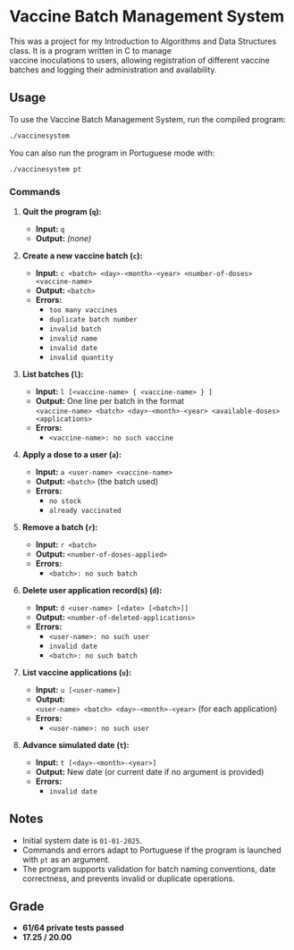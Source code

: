 # Vaccine Batch Management System

This was a project for my Introduction to Algorithms and Data Structures class. It is a program written in C to manage  
vaccine inoculations to users, allowing registration of different vaccine batches and logging their administration and availability.


## Usage

To use the Vaccine Batch Management System, run the compiled program:

```bash
./vaccinesystem
```

You can also run the program in Portuguese mode with:
```bash
./vaccinesystem pt
```

### Commands

1. **Quit the program (`q`):**
   - **Input:** `q`
   - **Output:** *(none)*

2. **Create a new vaccine batch (`c`):**
   - **Input:** `c <batch> <day>-<month>-<year> <number-of-doses> <vaccine-name>`
   - **Output:** `<batch>`
   - **Errors:**
     - `too many vaccines`
     - `duplicate batch number`
     - `invalid batch`
     - `invalid name`
     - `invalid date`
     - `invalid quantity`

3. **List batches (`l`):**
   - **Input:** `l [<vaccine-name> { <vaccine-name> } ]`
   - **Output:** One line per batch in the format  
     `<vaccine-name> <batch> <day>-<month>-<year> <available-doses> <applications>`
   - **Errors:**
     - `<vaccine-name>: no such vaccine`

4. **Apply a dose to a user (`a`):**
   - **Input:** `a <user-name> <vaccine-name>`
   - **Output:** `<batch>` (the batch used)
   - **Errors:**
     - `no stock`
     - `already vaccinated`

5. **Remove a batch (`r`):**
   - **Input:** `r <batch>`
   - **Output:** `<number-of-doses-applied>`
   - **Errors:**
     - `<batch>: no such batch`

6. **Delete user application record(s) (`d`):**
   - **Input:** `d <user-name> [<date> [<batch>]]`
   - **Output:** `<number-of-deleted-applications>`
   - **Errors:**
     - `<user-name>: no such user`
     - `invalid date`
     - `<batch>: no such batch`

7. **List vaccine applications (`u`):**
   - **Input:** `u [<user-name>]`
   - **Output:**  
     `<user-name> <batch> <day>-<month>-<year>` (for each application)
   - **Errors:**
     - `<user-name>: no such user`

8. **Advance simulated date (`t`):**
   - **Input:** `t [<day>-<month>-<year>]`
   - **Output:** New date (or current date if no argument is provided)
   - **Errors:**
     - `invalid date`

## Notes

- Initial system date is `01-01-2025`.
- Commands and errors adapt to Portuguese if the program is launched with `pt` as an argument.
- The program supports validation for batch naming conventions, date correctness, and prevents invalid or duplicate operations.

## Grade

- **61/64 private tests passed**  
- **17.25 / 20.00**

